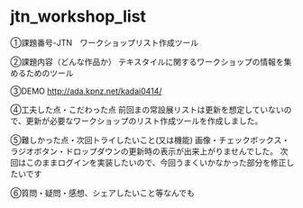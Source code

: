 # jtn_workshop_list


①課題番号-JTN　ワークショップリスト作成ツール

②課題内容（どんな作品か）
テキスタイルに関するワークショップの情報を集めるためのツール

③DEMO
http://ada.kpnz.net/kadai0414/

④工夫した点・こだわった点
前回まの常設展リストは更新を想定していないので、更新が必要なワークショップのリスト作成ツールを作成しました。

⑤難しかった点・次回トライしたいこと(又は機能)
画像・チェックボックス・ラジオボタン・ドロップダウンの更新時の表示が出来上がりませんでした。
次回はこのままログインを実装したいので、今回うまくいかなかった部分を修正したいです

⑥質問・疑問・感想、シェアしたいこと等なんでも
